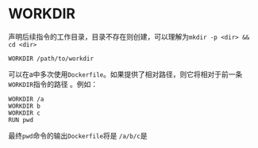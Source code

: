 # WORKDIR

声明后续指令的工作目录，目录不存在则创建，可以理解为`mkdir -p <dir> && cd <dir>`

```text
WORKDIR /path/to/workdir
```

 可以在a中多次使用`Dockerfile`。如果提供了相对路径，则它将相对于前一条`WORKDIR`指令的路径 。例如：

```text
WORKDIR /a
WORKDIR b
WORKDIR c
RUN pwd
```

 最终`pwd`命令的输出`Dockerfile`将是 `/a/b/c`是

